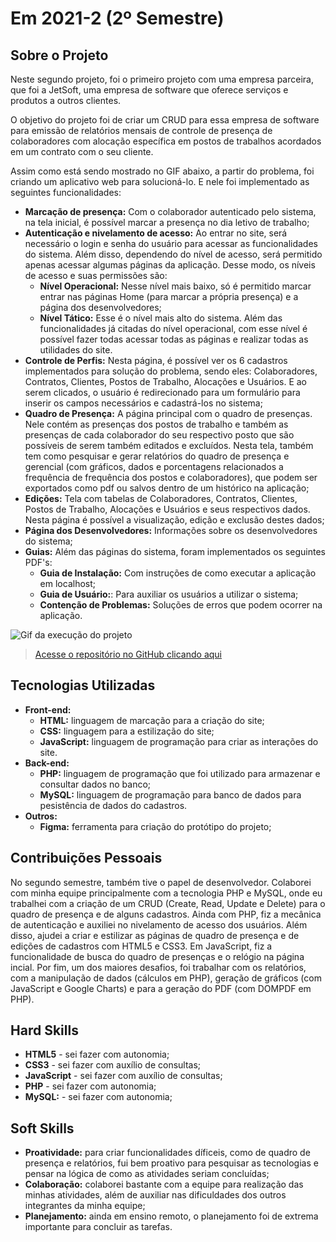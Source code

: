 # Em 2021-2 (2º Semestre)

## Sobre o Projeto

Neste segundo projeto, foi o primeiro projeto com uma empresa parceira, que foi a JetSoft, uma empresa de software que oferece serviços e produtos a outros clientes.

O objetivo do projeto foi de criar um CRUD para essa empresa de software para emissão de relatórios mensais de controle de presença de colaboradores com alocação específica em postos de trabalhos acordados em um contrato com o seu cliente.

Assim como está sendo mostrado no GIF abaixo, a partir do problema, foi criando um aplicativo web para solucioná-lo. E nele foi implementado as seguintes funcionalidades:

* **Marcação de presença:** Com o colaborador autenticado pelo sistema, na tela inicial, é possível marcar a presença no dia letivo de trabalho;
* **Autenticação e nivelamento de acesso:** Ao entrar no site, será necessário o login e senha do usuário para acessar as funcionalidades do sistema. Além disso, dependendo do nível de acesso, será permitido apenas acessar algumas páginas da aplicação. Desse modo, os níveis de acesso e suas permissões são:
    - **Nível Operacional:** Nesse nível mais baixo, só é permitido marcar entrar nas páginas Home (para marcar a própria presença) e a página dos desenvolvedores;
    - **Nível Tático:** Esse é o nível mais alto do sistema. Além das funcionalidades já citadas do nível operacional, com esse nível é possível fazer todas acessar todas as páginas e realizar todas as utilidades do site.
* **Controle de Perfis:** Nesta página, é possível ver os 6 cadastros implementados para solução do problema, sendo eles: Colaboradores, Contratos, Clientes, Postos de Trabalho, Alocações e Usuários. E ao serem clicados, o usuário é redirecionado para um formulário para inserir os campos necessários e cadastrá-los no sistema;
* **Quadro de Presença:** A página principal com o quadro de presenças. Nele contém as presenças dos postos de trabalho e também as presenças de cada colaborador do seu respectivo posto que são possíveis de serem também editados e excluídos. Nesta tela, também tem como pesquisar e gerar relatórios do quadro de presença e gerencial (com gráficos, dados e porcentagens relacionados a frequência de frequência dos postos e colaboradores), que podem ser exportados como pdf ou salvos dentro de um histórico na aplicação;
* **Edições:** Tela com tabelas de Colaboradores, Contratos, Clientes, Postos de Trabalho, Alocações e Usuários e seus respectivos dados. Nesta página é possível a visualização, edição e exclusão destes dados;
* **Página dos Desenvolvedores:** Informações sobre os desenvolvedores do sistema;
* **Guias:** Além das páginas do sistema, foram implementados os seguintes PDF's:
    - **Guia de Instalação:** Com instruções de como executar a aplicação em localhost;
    - **Guia de Usuário:**: Para auxiliar os usuários a utilizar o sistema;
    - **Contenção de Problemas:**  Soluções de erros que podem ocorrer na aplicação.

![Gif da execução do projeto](../img/2-semestre.gif)

> [Acesse o repositório no GitHub clicando aqui](https://github.com/Inodevs/Inodevs)
## Tecnologias Utilizadas

* **Front-end:** 
    - **HTML:** linguagem de marcação para a criação do site;
    - **CSS:** linguagem para a estilização do site;
    - **JavaScript:** linguagem de programação para criar as interações do site.
* **Back-end:** 
    - **PHP:** linguagem de programação que foi utilizado para armazenar e consultar dados no banco;
    - **MySQL:** linguagem de programação para banco de dados para pesistência de dados do cadastros.
* **Outros:** 
    - **Figma:** ferramenta para criação do protótipo do projeto;

## Contribuições Pessoais

No segundo semestre, também tive o papel de desenvolvedor. Colaborei com minha equipe principalmente com a tecnologia PHP e MySQL, onde eu trabalhei com a criação de um CRUD (Create, Read, Update e Delete) para o quadro de presença e de alguns cadastros. Ainda com PHP, fiz a mecânica de autenticação e auxiliei no nivelamento de acesso dos usuários. Além disso, ajudei a criar e estilizar as páginas de quadro de presença e de edições de cadastros com HTML5 e CSS3. Em JavaScript, fiz a funcionalidade de busca do quadro de presenças e o relógio na página incial. Por fim, um dos maiores desafios, foi trabalhar com os relatórios, com a manipulação de dados (cálculos em PHP), geração de gráficos (com JavaScript e Google Charts) e para a geração do PDF (com DOMPDF em PHP).

## Hard Skills

* **HTML5** - sei fazer com autonomia;
* **CSS3** - sei fazer com auxílio de consultas;
* **JavaScript** - sei fazer com auxílio de consultas;
* **PHP** - sei fazer com autonomia;
* **MySQL:** - sei fazer com autonomia;

## Soft Skills

* **Proatividade:** para criar funcionalidades díficeis, como de quadro de presença e relatórios, fui bem proativo para pesquisar as tecnologias e pensar na lógica de como as atividades seriam concluídas;
* **Colaboração:** colaborei bastante com a equipe para realização das minhas atividades, além de auxiliar nas dificuldades dos outros integrantes da minha equipe;
* **Planejamento:** ainda em ensino remoto, o planejamento foi de extrema importante para concluir as tarefas.